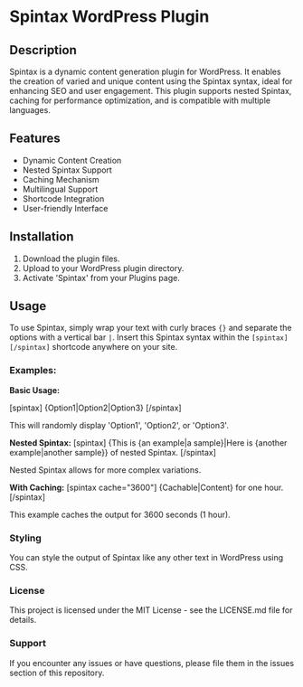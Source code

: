 # Spintax WordPress Plugin

## Description
Spintax is a dynamic content generation plugin for WordPress. It enables the creation of varied and unique content using the Spintax syntax, ideal for enhancing SEO and user engagement. This plugin supports nested Spintax, caching for performance optimization, and is compatible with multiple languages.

## Features
- Dynamic Content Creation
- Nested Spintax Support
- Caching Mechanism
- Multilingual Support
- Shortcode Integration
- User-friendly Interface

## Installation
1. Download the plugin files.
2. Upload to your WordPress plugin directory.
3. Activate 'Spintax' from your Plugins page.

## Usage
To use Spintax, simply wrap your text with curly braces `{}` and separate the options with a vertical bar `|`. Insert this Spintax syntax within the `[spintax][/spintax]` shortcode anywhere on your site.

### Examples:

**Basic Usage:**

[spintax] {Option1|Option2|Option3} [/spintax]

This will randomly display 'Option1', 'Option2', or 'Option3'.

**Nested Spintax:**
[spintax] {This is {an example|a sample}|Here is {another example|another sample}} of nested Spintax. [/spintax]

Nested Spintax allows for more complex variations.

**With Caching:**
[spintax cache="3600"] {Cachable|Content} for one hour. [/spintax]

This example caches the output for 3600 seconds (1 hour).

### Styling
You can style the output of Spintax like any other text in WordPress using CSS.

### License
This project is licensed under the MIT License - see the LICENSE.md file for details.

### Support
If you encounter any issues or have questions, please file them in the issues section of this repository.
